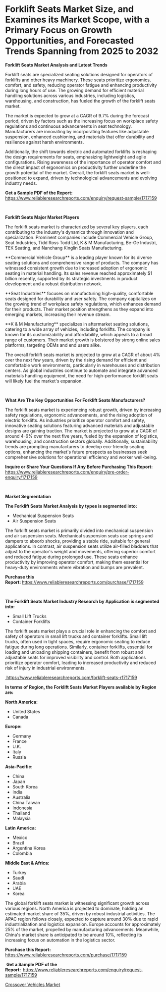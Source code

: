 <p><h1>Forklift Seats Market Size, and Examines its Market Scope, with a Primary Focus on Growth Opportunities, and Forecasted Trends Spanning from 2025 to 2032</h1></p><p><strong>Forklift Seats Market Analysis and Latest Trends</strong></p>
<p><p>Forklift seats are specialized seating solutions designed for operators of forklifts and other heavy machinery. These seats prioritize ergonomics, comfort, and safety, reducing operator fatigue and enhancing productivity during long hours of use. The growing demand for efficient material handling solutions across various industries, including logistics, warehousing, and construction, has fueled the growth of the forklift seats market.</p><p>The market is expected to grow at a CAGR of 9.7% during the forecast period, driven by factors such as the increasing focus on workplace safety regulations and continuous advancements in seat technology. Manufacturers are innovating by incorporating features like adjustable suspension, enhanced cushioning, and materials that offer durability and resilience against harsh environments. </p><p>Additionally, the shift towards electric and automated forklifts is reshaping the design requirements for seats, emphasizing lightweight and agile configurations. Rising awareness of the importance of operator comfort and the direct impact of ergonomics on productivity further underline the growth potential of the market. Overall, the forklift seats market is well-positioned to expand, driven by technological advancements and evolving industry needs.</p></p>
<p><strong>Get a Sample PDF of the Report:&nbsp;</strong> <a href="https://www.reliableresearchreports.com/enquiry/request-sample/1717159?utm_campaign=2794&utm_medium=2&utm_source=Github&utm_content=ia&utm_term=30032025&utm_id=forklift-seats">https://www.reliableresearchreports.com/enquiry/request-sample/1717159</a></p>
<p>&nbsp;</p>
<p><strong>Forklift Seats Major Market Players</strong></p>
<p><p>The forklift seats market is characterized by several key players, each contributing to the industry's dynamics through innovation and specialization. Prominent companies include Commercial Vehicle Group, Seat Industries, Tidd Ross Todd Ltd, K & M Manufacturing, Be-Ge Industri, TEK Seating, and Nanchang Kinglin Seats Manufacturing.</p><p>**Commercial Vehicle Group** is a leading player known for its diverse seating solutions and comprehensive range of products. The company has witnessed consistent growth due to increased adoption of ergonomic seating in material handling. Its sales revenue reached approximately $1 billion recently, supported by its strategic investments in product development and a robust distribution network.</p><p>**Seat Industries** focuses on manufacturing high-quality, comfortable seats designed for durability and user safety. The company capitalizes on the growing trend of workplace safety regulations, which enhances demand for their products. Their market position strengthens as they expand into emerging markets, increasing their revenue stream.</p><p>**K & M Manufacturing** specializes in aftermarket seating solutions, catering to a wide array of vehicles, including forklifts. The company is known for its customizability and affordability, which appeals to a broad range of customers. Their market growth is bolstered by strong online sales platforms, targeting OEMs and end users alike.</p><p>The overall forklift seats market is projected to grow at a CAGR of about 4% over the next few years, driven by the rising demand for efficient and comfortable work environments, particularly in warehouses and distribution centers. As global industries continue to automate and integrate advanced materials handling equipment, the need for high-performance forklift seats will likely fuel the market's expansion.</p></p>
<p>&nbsp;</p>
<p><strong>What Are The Key Opportunities For Forklift Seats Manufacturers?</strong></p>
<p><p>The forklift seats market is experiencing robust growth, driven by increasing safety regulations, ergonomic advancements, and the rising adoption of electric forklifts. As industries prioritize operator comfort and safety, innovative seating solutions featuring advanced materials and adjustable designs are gaining traction. The market is projected to grow at a CAGR of around 4-6% over the next five years, fueled by the expansion of logistics, warehousing, and construction sectors globally. Additionally, sustainability trends are prompting manufacturers to develop eco-friendly seating options, enhancing the market's future prospects as businesses seek comprehensive solutions for operational efficiency and worker well-being.</p></p>
<p><strong>Inquire or Share Your Questions If Any Before Purchasing This Report:</strong> <a href="https://www.reliableresearchreports.com/enquiry/pre-order-enquiry/1717159?utm_campaign=2794&utm_medium=2&utm_source=Github&utm_content=ia&utm_term=30032025&utm_id=forklift-seats">https://www.reliableresearchreports.com/enquiry/pre-order-enquiry/1717159</a></p>
<p>&nbsp;</p>
<p><strong>Market Segmentation</strong></p>
<p><strong>The Forklift Seats Market Analysis by types is segmented into:</strong></p>
<p><ul><li>Mechanical Suspension Seats</li><li>Air Suspension Seats</li></ul></p>
<p><p>The forklift seats market is primarily divided into mechanical suspension and air suspension seats. Mechanical suspension seats use springs and dampers to absorb shocks, providing a stable ride, suitable for general applications. In contrast, air suspension seats utilize air-filled bladders that adjust to the operator's weight and movements, offering superior comfort and reduced fatigue during prolonged use. These seats enhance productivity by improving operator comfort, making them essential for heavy-duty environments where vibration and bumps are prevalent.</p></p>
<p><strong>Purchase this Report:&nbsp;</strong><a href="https://www.reliableresearchreports.com/purchase/1717159?utm_campaign=2794&utm_medium=2&utm_source=Github&utm_content=ia&utm_term=30032025&utm_id=forklift-seats">https://www.reliableresearchreports.com/purchase/1717159</a></p>
<p>&nbsp;</p>
<p><strong>The Forklift Seats Market Industry Research by Application is segmented into:</strong></p>
<p><ul><li>Small Lift Trucks</li><li>Container Forklifts</li></ul></p>
<p><p>The forklift seats market plays a crucial role in enhancing the comfort and safety of operators in small lift trucks and container forklifts. Small lift trucks, often used in tight spaces, require ergonomic seating to reduce fatigue during long operations. Similarly, container forklifts, essential for loading and unloading shipping containers, benefit from robust and adjustable seats for improved visibility and control. Both applications prioritize operator comfort, leading to increased productivity and reduced risk of injury in industrial environments.</p></p>
<p><a href="https://www.reliableresearchreports.com/forklift-seats-r1717159?utm_campaign=2794&utm_medium=2&utm_source=Github&utm_content=ia&utm_term=30032025&utm_id=forklift-seats">&nbsp;https://www.reliableresearchreports.com/forklift-seats-r1717159</a></p>
<p><strong>In terms of Region, the Forklift Seats Market Players available by Region are:</strong></p>
<p>
    <p> <strong> North America: </strong>
        <ul>
            <li>United States</li>
            <li>Canada</li>
        </ul>
        </p> 
    <p> <strong> Europe: </strong>
        <ul>
            <li>Germany</li>
            <li>France</li>
            <li>U.K.</li>
            <li>Italy</li>
            <li>Russia</li>
        </ul>
        </p> 
    <p> <strong> Asia-Pacific: </strong>
        <ul>
            <li>China</li>
            <li>Japan</li>
            <li>South Korea</li>
            <li>India</li>
            <li>Australia</li>
            <li>China Taiwan</li>
            <li>Indonesia</li>
            <li>Thailand</li>
            <li>Malaysia</li>
        </ul>
        </p> 
    <p> <strong> Latin America: </strong>
        <ul>
            <li>Mexico</li>
            <li>Brazil</li>
            <li>Argentina Korea</li>
            <li>Colombia</li>
        </ul>
        </p> 
    <p> <strong> Middle East & Africa: </strong>
        <ul>
            <li>Turkey</li>
            <li>Saudi</li>
            <li>Arabia</li>
            <li>UAE</li>
            <li>Korea</li>
        </ul>
    </p>
    </p>
<p><p>The global forklift seats market is witnessing significant growth across various regions. North America is projected to dominate, holding an estimated market share of 35%, driven by robust industrial activities. The APAC region follows closely, expected to capture around 30% due to rapid industrialization and logistics expansion. Europe accounts for approximately 25% of the market, propelled by manufacturing advancements. Meanwhile, China's market share is anticipated to be around 10%, reflecting its increasing focus on automation in the logistics sector.</p></p>
<p><strong>Purchase this Report: </strong><a href="https://www.reliableresearchreports.com/purchase/1717159?utm_campaign=2794&utm_medium=2&utm_source=Github&utm_content=ia&utm_term=30032025&utm_id=forklift-seats">https://www.reliableresearchreports.com/purchase/1717159</a></p>
<p>&nbsp;<strong>Get a Sample PDF of the Report:&nbsp;&nbsp;</strong><a href="https://www.reliableresearchreports.com/enquiry/request-sample/1717159?utm_campaign=2794&utm_medium=2&utm_source=Github&utm_content=ia&utm_term=30032025&utm_id=forklift-seats">https://www.reliableresearchreports.com/enquiry/request-sample/1717159</a></p>
<p><strong></strong></p>
<p><p><a href="https://github.com/tszkintruca/Market-Research-Report-List-1/blob/main/crossover-vehicles-market.md?utm_campaign=2794&utm_medium=2&utm_source=Github&utm_content=ia&utm_term=30032025&utm_id=forklift-seats">Crossover Vehicles Market</a></p></p>